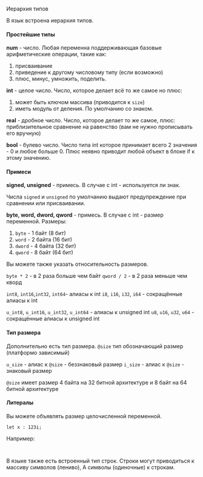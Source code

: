 Иерархия типов

В язык встроена иерархия типов.

#### Простейшие типы

**num** - число. Любая переменна поддерживающая базовые арифметические операции, такие как:
1) присваивание
2) приведение к другому числовому типу (если возможно)
3) плюс, минус, умножить, поделить.

**int** - целое число. Число, которое делает всё то же самое но плюс:
1) может быть ключом массива (приводится к `size`)
2) иметь модуль от деления.
По умолчанию со знаком.

**real** - дробное число. Число, которое делает то же самое, плюс: приблизительное сравнение на равенство (вам не нужно прописывать его вручную)

**bool** - булево число. Число типа int которое принимает всего 2 значения - 0 и любое больше 0. Плюс неявно приводит любой объект в блоке if к этому значению.

#### Примеси

**signed, unsigned** - примесь. В случае с int - используется ли знак.

Числа `signed` и `unsigned` по умолчанию выдают предупреждение 
при сравнении или присваивании.

**byte, word, dword, qword** - примесь. В случае с int - размер переменной.
Размеры:
1) `byte` - 1 байт (8 бит)
2) `word` - 2 байта (16 бит)
3) `dword` - 4 байта (32 бит)
4) `qword` - 8 байт (64 бит)

Вы можете также указать относительность размеров.

`byte * 2` - в 2 раза больше чем байт
`qword / 2` - в 2 раза меньше чем кворд

`int8`, `int16`,`int32`, `int64`- алиасы к int
`i8`, `i16`, `i32`, `i64` - сокращённые алиасы к int

`u_int8`, `u_int16`, `u_int32`, `u_int64` - алиасы к unsigned int
`u8`, `u16`, `u32`, `u64` - сокращённые алиасы к unsigned int

#### Тип размера

Дополнительно есть тип размера. 
`@size` тип обозначающий размер (платформо зависимый)

`u_size` - алиас к `@size` - беззнаковый размер
`i_size` - алиас к `@size` - знаковый размер

`@size` имеет размер 4 байта на 32 битной архитектуре
и 8 байт на 64 битной архитектуре
#### Литералы

Вы можете объявлять размер целочисленной переменной.

`let x : 123i;`

Например:

```
 
```

В языке также есть встроенный тип строк.
Строки могут приводиться к массиву символов (лениво),
А символы (одиночные) к строкам.
